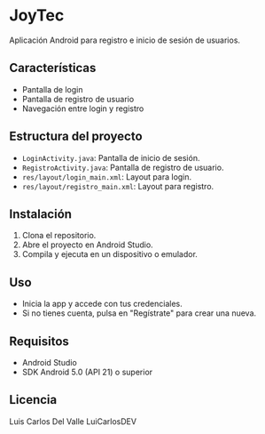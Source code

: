 # JoyTec

Aplicación Android para registro e inicio de sesión de usuarios.

## Características

- Pantalla de login
- Pantalla de registro de usuario
- Navegación entre login y registro

## Estructura del proyecto

- `LoginActivity.java`: Pantalla de inicio de sesión.
- `RegistroActivity.java`: Pantalla de registro de usuario.
- `res/layout/login_main.xml`: Layout para login.
- `res/layout/registro_main.xml`: Layout para registro.

## Instalación

1. Clona el repositorio.
2. Abre el proyecto en Android Studio.
3. Compila y ejecuta en un dispositivo o emulador.

## Uso

- Inicia la app y accede con tus credenciales.
- Si no tienes cuenta, pulsa en "Regístrate" para crear una nueva.

## Requisitos

- Android Studio
- SDK Android 5.0 (API 21) o superior

## Licencia

Luis Carlos Del Valle
LuiCarlosDEV
